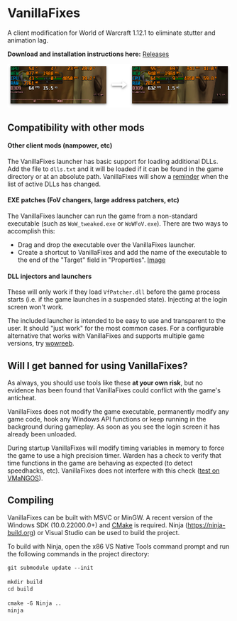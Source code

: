 # VanillaFixes

A client modification for World of Warcraft 1.12.1 to eliminate stutter and animation lag.

**Download and installation instructions here:** [Releases](https://github.com/hannesmann/vanillafixes/releases)

![Comparison](docs/comparison.png)

## Compatibility with other mods

#### Other client mods (nampower, etc)

The VanillaFixes launcher has basic support for loading additional DLLs. Add the file to `dlls.txt` and it will be loaded if it can be found in the game directory or at an absolute path. VanillaFixes will show a [reminder](docs/messagebox-dlls.png) when the list of active DLLs has changed.

#### EXE patches (FoV changers, large address patchers, etc)

The VanillaFixes launcher can run the game from a non-standard executable (such as `WoW_tweaked.exe` or `WoWFoV.exe`). There are two ways to accomplish this:

* Drag and drop the executable over the VanillaFixes launcher.
* Create a shortcut to VanillaFixes and add the name of the executable to the end of the "Target" field in "Properties". [Image](docs/shortcut.png)

#### DLL injectors and launchers

These will only work if they load `VfPatcher.dll` before the game process starts (i.e. if the game launches in a suspended state). Injecting at the login screen won't work.

The included launcher is intended to be easy to use and transparent to the user. It should "just work" for the most common cases. For a configurable alternative that works with VanillaFixes and supports multiple game versions, try [wowreeb](https://github.com/namreeb/wowreeb).

## Will I get banned for using VanillaFixes?

As always, you should use tools like these **at your own risk**, but no evidence has been found that VanillaFixes could conflict with the game's anticheat.

VanillaFixes does not modify the game executable, permanently modify any game code, hook any Windows API functions or keep running in the background during gameplay. As soon as you see the login screen it has already been unloaded.

During startup VanillaFixes will modify timing variables in memory to force the game to use a high precision timer. Warden has a check to verify that time functions in the game are behaving as expected (to detect speedhacks, etc). VanillaFixes does not interfere with this check ([test on VMaNGOS](docs/vmangos-timing-check.png)).

## Compiling

VanillaFixes can be built with MSVC or MinGW. A recent version of the Windows SDK (10.0.22000.0+) and [CMake](https://cmake.org) is required. Ninja (https://ninja-build.org) or Visual Studio can be used to build the project.

To build with Ninja, open the x86 VS Native Tools command prompt and run the following commands in the project directory:

```
git submodule update --init

mkdir build
cd build

cmake -G Ninja ..
ninja
```
